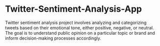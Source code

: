 # Twitter-Sentiment-Analysis-App
Twitter sentiment analysis project involves analyzing and categorizing tweets based on their emotional tone, either positive, negative, or neutral. The goal is to understand public opinion on a particular topic or brand and inform decision-making processes accordingly.
